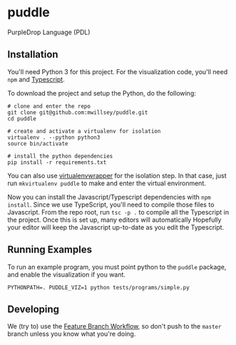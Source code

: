 # puddle
PurpleDrop Language (PDL)

## Installation

You'll need Python 3 for this project. For the visualization code, you'll need
`npm` and [Typescript].

To download the project and setup the Python, do the following:
```shell
# clone and enter the repo
git clone git@github.com:mwillsey/puddle.git
cd puddle

# create and activate a virtualenv for isolation
virtualenv . --python python3
source bin/activate

# install the python dependencies
pip install -r requirements.txt
```

You can also use [virtualenvwrapper] for the isolation step. In that case, just
run `mkvirtualenv puddle` to make and enter the virtual environment.

Now you can install the Javascript/Typescript dependencies with `npm install`.
Since we use TypeScript, you'll need to compile those files to Javascript. From
the repo root, run `tsc -p .` to compile all the Typescript in the project.
Once this is set up, many editors will automatically
Hopefully your editor will keep the Javascript up-to-date as you edit the Typescript.

## Running Examples

To run an example program, you must point python to the `puddle`
package, and enable the visualization if you want.
```shell
PYTHONPATH=. PUDDLE_VIZ=1 python tests/programs/simple.py
```

## Developing

We (try to) use the [Feature Branch Workflow][feat-branch], so don't push to the
`master` branch unless you know what you're doing.

[feat-branch]: https://www.atlassian.com/git/tutorials/comparing-workflows#feature-branch-workflow
[typescript]: https://www.typescriptlang.org/#download-links
[virtualenvwrapper]: https://virtualenvwrapper.readthedocs.io/en/latest/
